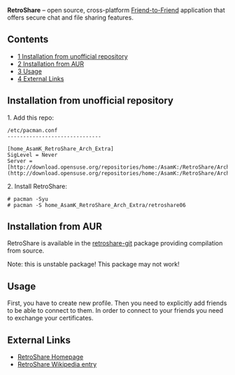 **RetroShare** – open source, cross-platform [Friend-to-Friend](https://en.wikipedia.org/wiki/Friend-to-friend "wikipedia:Friend-to-friend") application that offers secure chat and file sharing features.

## Contents

*   [1 Installation from unofficial repository](#Installation_from_unofficial_repository)
*   [2 Installation from AUR](#Installation_from_AUR)
*   [3 Usage](#Usage)
*   [4 External Links](#External_Links)

## Installation from unofficial repository

1\. Add this repo:

```
/etc/pacman.conf
------------------------------

[home_AsamK_RetroShare_Arch_Extra]
SigLevel = Never
Server = [http://download.opensuse.org/repositories/home:/AsamK:/RetroShare/Arch_Extra/$arch](http://download.opensuse.org/repositories/home:/AsamK:/RetroShare/Arch_Extra/$arch)

```

2\. Install RetroShare:

```
# pacman -Syu
# pacman -S home_AsamK_RetroShare_Arch_Extra/retroshare06

```

## Installation from AUR

RetroShare is available in the [retroshare-git](https://aur.archlinux.org/packages/retroshare-git/) package providing compilation from source.

Note: this is unstable package! This package may not work!

## Usage

First, you have to create new profile. Then you need to explicitly add friends to be able to connect to them. In order to connect to your friends you need to exchange your certificates.

## External Links

*   [RetroShare Homepage](http://retroshare.net//)
*   [RetroShare Wikipedia entry](https://en.wikipedia.org/wiki/RetroShare "wikipedia:RetroShare")